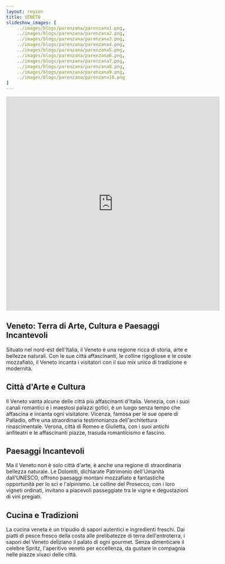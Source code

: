 ```yaml
---
layout: region
title: VENETO
slideshow_images: [
    ../images/blogs/parenzana/parenzana1.png,
    ../images/blogs/parenzana/parenzana2.png,
    ../images/blogs/parenzana/parenzana3.png,
    ../images/blogs/parenzana/parenzana4.png,
    ../images/blogs/parenzana/parenzana5.png,
    ../images/blogs/parenzana/parenzana6.png,
    ../images/blogs/parenzana/parenzana7.png,
    ../images/blogs/parenzana/parenzana8.png,
    ../images/blogs/parenzana/parenzana9.png,
    ../images/blogs/parenzana/parenzana10.png
]
---
```


<div class="maps-container">
    <iframe src="https://www.komoot.com/it-it/collection/2779500/embed" width="580" height="580" frameborder="0" scrolling="no"></iframe>
</div>

## Veneto: Terra di Arte, Cultura e Paesaggi Incantevoli

Situato nel nord-est dell'Italia, il Veneto è una regione ricca di storia, arte e bellezze naturali. Con le sue città affascinanti, le colline rigogliose e le coste mozzafiato, il Veneto incanta i visitatori con il suo mix unico di tradizione e modernità.

## Città d'Arte e Cultura

Il Veneto vanta alcune delle città più affascinanti d'Italia. Venezia, con i suoi canali romantici e i maestosi palazzi gotici, è un luogo senza tempo che affascina e incanta ogni visitatore. Vicenza, famosa per le sue opere di Palladio, offre una straordinaria testimonianza dell'architettura rinascimentale. Verona, città di Romeo e Giulietta, con i suoi antichi anfiteatri e le affascinanti piazze, trasuda romanticismo e fascino.

## Paesaggi Incantevoli

Ma il Veneto non è solo città d'arte, è anche una regione di straordinaria bellezza naturale. Le Dolomiti, dichiarate Patrimonio dell'Umanità dall'UNESCO, offrono paesaggi montani mozzafiato e fantastiche opportunità per lo sci e l'alpinismo. Le colline del Prosecco, con i loro vigneti ordinati, invitano a piacevoli passeggiate tra le vigne e degustazioni di vini pregiati.

## Cucina e Tradizioni

La cucina veneta è un tripudio di sapori autentici e ingredienti freschi. Dai piatti di pesce fresco della costa alle prelibatezze di terra dell'entroterra, i sapori del Veneto deliziano il palato di ogni gourmet. Senza dimenticare il celebre Spritz, l'aperitivo veneto per eccellenza, da gustare in compagnia nelle piazze vivaci delle città.
